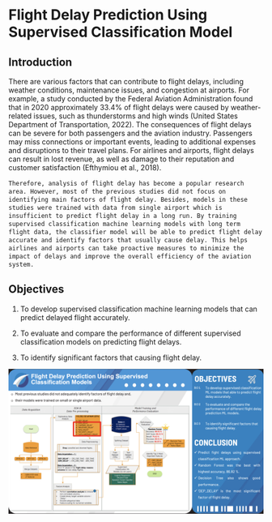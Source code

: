 # Flight Delay Prediction Using Supervised Classification Model

## Introduction

There are various factors that can contribute to flight delays, including weather conditions, maintenance issues, and congestion at airports. For example, a study conducted by the Federal Aviation Administration found that in 2020 approximately 33.4% of flight delays were caused by weather-related issues, such as thunderstorms and high winds (United States Department of Transportation, 2022). The consequences of flight delays can be severe for both passengers and the aviation industry. Passengers may miss connections or important events, leading to additional expenses and disruptions to their travel plans. For airlines and airports, flight delays can result in lost revenue, as well as damage to their reputation and customer satisfaction (Efthymiou et al., 2018).

    Therefore, analysis of flight delay has become a popular research area. However, most of the previous studies did not focus on identifying main factors of flight delay. Besides, models in these studies were trained with data from single airport which is insufficient to predict flight delay in a long run. By training supervised classification machine learning models with long term flight data, the classifier model will be able to predict flight delay accurate and identify factors that usually cause delay. This helps airlines and airports can take proactive measures to minimize the impact of delays and improve the overall efficiency of the aviation system.

## Objectives

1) To develop supervised classification machine learning models that can predict delayed flight accurately.

2) To evaluate and compare the performance of different supervised classification models on predicting flight delays.

3) To identify significant factors that causing flight delay.

![Alt text](Flowchart.png)
